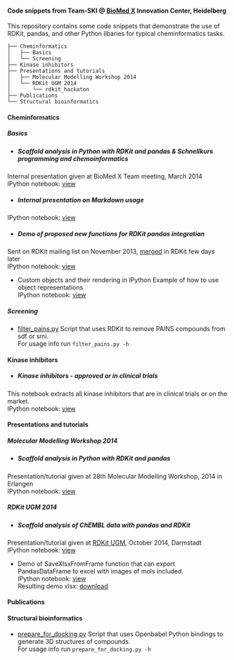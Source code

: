 #### Code snippets from Team-SKI @ [BioMed X](http://bio.mx/) Innovation Center, Heidelberg 
This repository contains some code snippets that demonstrate the use of RDKit, pandas, and other Python libaries for typical cheminformatics tasks.  

```
├── Cheminformatics
│   ├── Basics
│   └── Screening
├── Kinase inhibitors
├── Presentations and tutorials
│   ├── Molecular Modelling Workshop 2014
│   └── RDKit UGM 2014
│       └── rdkit_hackaton
├── Publications
└── Structural bioinformatics

```
#### Cheminformatics
##### Basics
 * ##### Scaffold analysis in Python with RDKit and pandas & Schnellkurs programming and chemoinformatics
Internal presentation given at BioMed X Team meeting, March 2014  
IPython notebook: [view](https://github.com/Team-SKI/snippets/blob/master/Cheminformatics/Basics/Scaffold%20analysis%20%26%20Schnellkurs%20in%20chemoinformatics.ipynb)

 * ##### Internal presentation on Markdown usage
IPython notebook: [view](https://github.com/Team-SKI/snippets/blob/master/Cheminformatics/Basics/Markdown%20demo.ipynb)
 
 * ##### Demo of proposed new functions for RDKit pandas integration
Sent on RDKit mailing list on November 2013, [merged](https://github.com/rdkit/rdkit/commit/8269bc9002cf3c6b106c847d86bcbabc016b697e) in RDKit few days later  
IPython notebook: [view](https://github.com/Team-SKI/snippets/blob/master/Cheminformatics/Basics/RDKit%26pandas%20demo%20of%20new%20functions.ipynb)

  * Custom objects and their rendering in IPython
Example of how to use object representations  
IPython notebook: [view](https://github.com/Team-SKI/snippets/blob/master/Cheminformatics/Basics/Custom%20objects%20and%20their%20rendering%20in%20IPython.ipynb)

##### Screening
  * [filter_pains.py](https://github.com/Team-SKI/snippets/blob/master/Cheminformatics/Screening/filter_pains.py)
Script that uses RDKit to remove PAINS compounds from sdf or smi.  
For usage info run `filter_pains.py -h`

#### Kinase inhibitors
  * ##### Kinase inhibitors - approved or in clinical trials
This notebook extracts all kinase inhibitors that are in clinical trials or on the market.  
IPython notebook: [view](https://github.com/Team-SKI/snippets/blob/master/Kinase%20inhibitors/Kinase%20inhibitors%20-%20approved%20or%20in%20clinical%20trials.ipynb)

#### Presentations and tutorials
##### Molecular Modelling Workshop 2014
  * ##### Scaffold analysis in Python with RDKit and pandas
Presentation/tutorial given at 28th Molecular Modelling Workshop, 2014 in Erlangen  
IPython notebook: [view](https://github.com/Team-SKI/snippets/blob/master/Presentations%20and%20tutorials/Molecular%20Modelling%20Workshop%202014/Scaffold%20analysis%20in%20Python%20with%20RDKit%20and%20pandas%20-%20MMWS%20Erlangen%202014.ipynb)
##### RDKit UGM 2014
  * ##### Scaffold analysis of ChEMBL data with pandas and RDKit
Presentation/tutorial given at [RDKit UGM](https://github.com/rdkit/UGM_2014), October 2014, Darmstadt  
IPython notebook: [view](https://github.com/Team-SKI/snippets/blob/master/Presentations%20and%20tutorials/RDKit%20UGM%202014/Scaffold%20analysis%20of%20ChEMBL%20data%20with%20pandas%20and%20RDKit%20-%20RDKit%20UGM2014.ipynb)
  * Demo of SaveXlsxFromFrame function that can export PandasDataFrame to excel with images of mols included.  
IPython notebook: [view](https://github.com/Team-SKI/snippets/blob/master/Presentations%20and%20tutorials/RDKit%20UGM%202014/rdkit_hackaton/XLSX%20export.ipynb)  
Resulting demo xlsx: [download](https://github.com/Team-SKI/snippets/blob/master/IPython/rdkit_hackaton/demo.xlsx)

#### Publications
#### Structural bioinformatics
  * [prepare_for_docking.py](https://github.com/Team-SKI/snippets/blob/master/Structural%20bioinformatics/prepare_for_docking.py)
Script that uses Openbabel Python bindings to generate 3D structures of compounds.  
For usage info run `prepare_for_docking.py -h`
